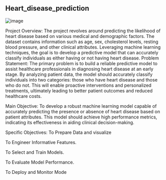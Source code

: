 ## Heart_disease_prediction
![image](https://github.com/Lawrync/Heart_disease_prediction/assets/142001815/43edf5ca-9da8-4867-9e1a-72b76a9bda46)

Project Overview:
The project revolves around predicting the likelihood of heart disease based on various medical and demographic factors. The dataset contains information such as age, sex, cholesterol levels, resting blood pressure, and other clinical attributes. Leveraging machine learning techniques, the goal is to develop a predictive model that can accurately classify individuals as either having or not having heart disease.
Problem Statement:
The primary problem is to build a reliable predictive model to assist healthcare professionals in diagnosing heart disease at an early stage. By analyzing patient data, the model should accurately classify individuals into two categories: those who have heart disease and those who do not. This will enable proactive interventions and personalized treatments, ultimately leading to better patient outcomes and reduced healthcare costs.

Main Objective:
To develop a robust machine learning model capable of accurately predicting the presence or absence of heart disease based on patient attributes. This model should achieve high performance metrics, indicating its effectiveness in aiding clinical decision-making.

Specific Objectives:
To Prepare Data and visualize

To Engineer Informative Features.

To Select and Train Models.

To Evaluate Model Performance.

To Deploy and Monitor Mode

